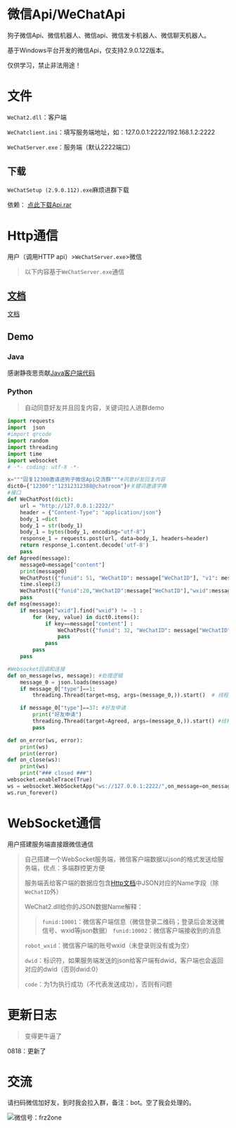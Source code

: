 # 微信Api/WeChatApi

狗子微信Api、微信机器人、微信api、微信发卡机器人、微信聊天机器人。

基于Windows平台开发的微信Api，仅支持2.9.0.122版本。

仅供学习，禁止非法用途！

# 文件

`WeChat2.dll`：客户端

`WeChatclient.ini`：填写服务端地址，如：127.0.0.1:2222/192.168.1.2:2222

`WeChatServer.exe`：服务端（默认2222端口）

## 下载

`WeChatSetup (2.9.0.112).exe`麻烦进群下载

依赖： [点此下载Api.rar](https://github.com/FRz2one/WeChatApi/blob/master/Api.rar)

# Http通信

用户（调用HTTP api）>`WeChatServer.exe`>微信

> 以下内容基于`WeChatServer.exe`通信
## [文档](https://github.com/FRz2one/WeChatApi/blob/master/WeChat%20API.md)
[文档](https://github.com/FRz2one/WeChatApi/blob/master/WeChat%20API.md)
## Demo

### Java

感谢静夜思贡献[Java客户端代码](https://gitee.com/sglmsn/wechat-api)

### Python

> 自动同意好友并且回复内容，关键词拉人进群demo

```python
import requests
import  json
#import qrcode
import random
import threading
import time
import websocket
# -*- coding: utf-8 -*-

x="""回复12300邀请进狗子微信Api交流群"""#同意好友回复内容
dict0={"12300":"12312312388@chatroom"}#关键词邀请字典
#接口
def WeChatPost(dict):
    url = "http://127.0.0.1:2222/"
    header = {"Content-Type": "application/json"}
    body_1 =dict
    body_1 = str(body_1)
    body_1 = bytes(body_1, encoding="utf-8")
    response_1 = requests.post(url, data=body_1, headers=header)
    return response_1.content.decode('utf-8')
    pass
def Agreed(message):
    message0=message["content"]
    print(message0)
    WeChatPost({"funid": 51, "WeChatID": message["WeChatID"], "v1": message0[message0.find("encryptusername=") + 17:message0.find("fromnickname") - 2],"v4": message0[message0.find("ticket=") + 8:message0.find("opcode=") - 2]})
    time.sleep(2)
    WeChatPost({"funid":20,"WeChatID":message["WeChatID"],"wxid":message0[message0.find("fromusername") + 14:message0.find("fromusername") + 33],"content":x}) #发送同意好友回复
    pass
def msg(message):
    if message["wxid"].find("wxid") != -1 :
        for (key, value) in dict0.items():
            if key==message["content"] :
                WeChatPost({"funid": 32, "WeChatID": message["WeChatID"], "wxid": value,"wxidlist": [message["wxid"]]})
                pass
            pass
        pass
    pass

#Websocket回调和连接
def on_message(ws, message): #处理逻辑
    message_0 = json.loads(message)
    if message_0["type"]==1:
        threading.Thread(target=msg, args=(message_0,)).start()  # 线程执行消息处理函数

    if message_0["type"]==37: #好友申请
        print("好友申请")
        threading.Thread(target=Agreed, args=(message_0,)).start() #线程执行同意好友并回复消息函数
        pass

def on_error(ws, error):
    print(ws)
    print(error)
def on_close(ws):
    print(ws)
    print("### closed ###")
websocket.enableTrace(True)
ws = websocket.WebSocketApp("ws://127.0.0.1:2222/",on_message=on_message,on_error=on_error,on_close=on_close)
ws.run_forever()
```
# WebSocket通信

用户搭建服务端直接跟微信通信

> 自己搭建一个WebSocket服务端，微信客户端数据以json的格式发送给服务端，优点：多端群控更方便
>
> 服务端丢给客户端的数据应包含[Http文档](https://frz2one.github.io/Api.html)中JSON对应的Name字段（除`WeChatID`外）
>
> WeChat2.dll给你的JSON数据Name解释：
>
> > `funid:10001`：微信客户端信息（微信登录二维码；登录后会发送微信号、wxid等json数据）
> > `funid:10002`：微信客户端接收到的消息
>
> `robot_wxid`：微信客户端的账号wxid（未登录则没有或为空）
>
> `dwid`：标识符，如果服务端发送的json给客户端有dwid，客户端也会返回对应的dwid（否则dwid:0）
>
> `code`：为1为执行成功（不代表发送成功），否则有问题
# 更新日志

> 变得更牛逼了

0818：更新了

# 交流

请扫码微信加好友，到时我会拉入群，备注：bot。空了我会处理的。

![微信号：frz2one](https://cdn.jsdelivr.net/gh//FRz2one/WeChatApi/qrcode.png)
